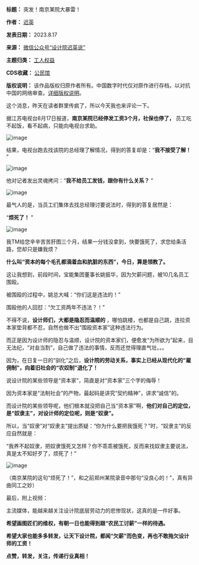 

**标题：** 突发！南京某院大暴雷！  

**作者：** [迟英](https://chinadigitaltimes.net/space/设计院迟英说)  

**发表日期：** 2023.8.17  

**来源：** [微信公众号“设计院迟英说”](https://web.archive.org/web/https://mp.weixin.qq.com/s/4Ynvv9MnBNWdzCvL8JYDtQ)  

**主题归类：** [工人权益](https://chinadigitaltimes.net/space/工人权益)  

**CDS收藏：** [公民馆](https://chinadigitaltimes.net/space/%E5%85%AC%E6%B0%91%E9%A6%86)  

**版权说明：** 该作品版权归原作者所有。中国数字时代仅对原作进行存档，以对抗中国的网络审查。[详细版权说明](https://chinadigitaltimes.net/chinese/copyright)。


这个消息，昨天在读者群里传疯了，所以今天我也来评论一下。


据江苏电视台8月17日报道，**南京某院已经停发工资3个月，社保也停了，** 员工吃不起饭，看不起病，只能向电视台求助。


![image](https://keep.cdt.media/assets/images/c/2/c24ba26a/6cb32217.png)


结果，电视台跑去找该院的总经理了解情况，得到的答复却是：“**我不接受了解！** ”


![image](https://keep.cdt.media/assets/images/c/2/c24ba26a/8488e85a.png)


他对记者发出灵魂拷问：“**我不给员工发钱，跟你有什么关系？** ”


![image](https://keep.cdt.media/assets/images/c/2/c24ba26a/b7dfe292.png)


最气人的是，当员工们集体去找总经理讨要说法时，得到的答复居然是：


“**烦死了！** ”


![image](https://keep.cdt.media/assets/images/c/2/c24ba26a/cd9e453a.png)


我TM给您辛辛苦苦肝图三个月，结果一分钱没拿到，快要饿死了，求您给条活路，您却只是嫌我烦？


**什么叫“资本的每个毛孔都滴着血和肮脏的东西”，今日，算是领教了。** 


这让我想到，前段时间，宝能集团董事长姚振华，因为欠薪问题，被10几名员工围殴。


被围殴的过程中，姚总大喊：“你们这是违法的！”


围殴他的人回怼：“欠工资两年不违法？！”


不得不说，**设计师们，大都是隐忍而温顺的** ，哪怕跳楼，也都是自己跳，连拉资本家垫背都不忍，自然也做不出“围殴资本家”这种违法行为。


而正是因为设计师的隐忍与温顺，设计院的资本家们，便愈发“为所欲为”起来，目无法纪，“对韭当割”，自己做了违法的事情，反而还觉得理直气壮。。。


因为，在日复一日的“驯化”之后，**设计院的劳动关系，事实上已经从现代化的“雇佣制”，向着旧社会的“农奴制”退化了！** 


说设计院的某些领导是“资本家”，简直是对“资本家”三个字的侮辱！


因为资本家是“法制社会”的产物，最起码是讲究“契约精神”，讲求“诚信”的。


而设计院的某些领导呢，他们根本就没把自己当“资本家”啊，**他们对自己的定位，是“奴隶主”，对设计师的定位呢，则是“奴隶”。** 


所以，当“奴隶”对“奴隶主”提出质疑：“你为什么要把我饿死？”时，“奴隶主”的反应自然就是：


“我养不起奴隶，把奴隶饿死又怎样？你不乖乖被饿死，反而来找奴隶主要说法，真是太不知好歹了，烦死了！”


![image](https://keep.cdt.media/assets/images/c/2/c24ba26a/7e843865.png)


（南京某院的这句“烦死了！”，和之前郑州某院录音中那句“没良心的！”，真有异曲同工之妙）


最后，附上视频：



主流媒体，能越来越关注设计院底层劳动力的悲惨现状，这真的是一件好事。


**希望画图匠们的维权，有朝一日也能得到跟“农民工讨薪”一样的待遇。** 


**希望大家也能多多转发，让天下设计院，都闻“欠薪”而色变，再也不敢拖欠设计师的工资！** 


**点赞，转发，关注，传递行业真相！** 

